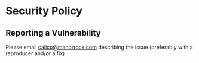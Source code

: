 # Security Policy

## Reporting a Vulnerability

Please email calico@manorrock.com describing the issue
(preferably with a reproducer and/or a fix)
